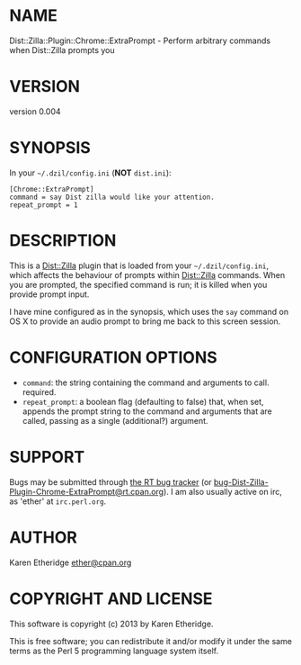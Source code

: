 # NAME

Dist::Zilla::Plugin::Chrome::ExtraPrompt - Perform arbitrary commands when Dist::Zilla prompts you

# VERSION

version 0.004

# SYNOPSIS

In your `~/.dzil/config.ini` (__NOT__ `dist.ini`):

    [Chrome::ExtraPrompt]
    command = say Dist zilla would like your attention.
    repeat_prompt = 1

# DESCRIPTION

This is a [Dist::Zilla](http://search.cpan.org/perldoc?Dist::Zilla) plugin that is loaded from your
`~/.dzil/config.ini`, which affects the behaviour of prompts within
[Dist::Zilla](http://search.cpan.org/perldoc?Dist::Zilla) commands. When you are prompted, the specified command is run;
it is killed when you provide prompt input.

I have mine configured as in the synopsis, which uses the `say` command on
OS X to provide an audio prompt to bring me back to this screen session.

# CONFIGURATION OPTIONS

- `command`: the string containing the command and arguments to call.
required.
- `repeat_prompt`: a boolean flag (defaulting to false) that, when set,
appends the prompt string to the command and arguments that are called,
passing as a single (additional?) argument.

# SUPPORT

Bugs may be submitted through [the RT bug tracker](https://rt.cpan.org/Public/Dist/Display.html?Name=Dist-Zilla-Plugin-Chrome-ExtraPrompt)
(or [bug-Dist-Zilla-Plugin-Chrome-ExtraPrompt@rt.cpan.org](mailto:bug-Dist-Zilla-Plugin-Chrome-ExtraPrompt@rt.cpan.org)).
I am also usually active on irc, as 'ether' at `irc.perl.org`.

# AUTHOR

Karen Etheridge <ether@cpan.org>

# COPYRIGHT AND LICENSE

This software is copyright (c) 2013 by Karen Etheridge.

This is free software; you can redistribute it and/or modify it under
the same terms as the Perl 5 programming language system itself.
